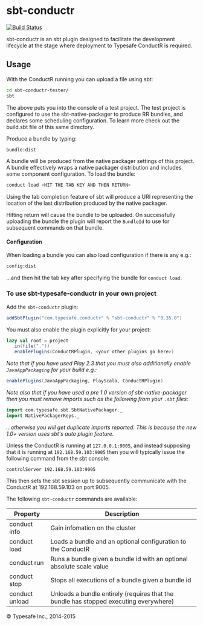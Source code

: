 # sbt-conductr #

[![Build Status](https://api.travis-ci.org/sbt/sbt-conductr.png?branch=master)](https://travis-ci.org/sbt/sbt-conductr)

sbt-conductr is an sbt plugin designed to facilitate the development lifecycle at the stage where deployment
to Typesafe ConductR is required.

## Usage

With the ConductR running you can upload a file using sbt:

```bash
cd sbt-conductr-tester/
sbt
```

The above puts you into the console of a test project. The test project is configured to use the sbt-native-packager
to produce RR bundles, and declares some scheduling configuration. To learn more check out the build.sbt file of this
same directory.

Produce a bundle by typing:

```bash
bundle:dist
```

A bundle will be produced from the native packager settings of this project. A bundle effectively wraps a native
packager distribution and includes some component configuration. To load the bundle:

```bash
conduct load <HIT THE TAB KEY AND THEN RETURN>
```

Using the tab completion feature of sbt will produce a URI representing the location of the last distribution
produced by the native packager.

Hitting return will cause the bundle to be uploaded. On successfully uploading the bundle the plugin will report
the `BundleId` to use for subsequent commands on that bundle.

#### Configuration

When loading a bundle you can also load configuration if there is any e.g.:

```bash
config:dist
```

...and then hit the tab key after specifying the bundle for `conduct load`.

### To use sbt-typesafe-conductr in your own project

Add the `sbt-conductr` plugin:

```scala
addSbtPlugin("com.typesafe.conductr" % "sbt-conductr" % "0.35.0")
```

You must also enable the plugin explicitly for your project:

```scala
lazy val root = project
  .in(file("."))
  .enablePlugins(ConductRPlugin, <your other plugins go here>)
```

_Note that if you have used Play 2.3 that you must also additionally enable `JavaAppPackaging` for your build e.g.:_

```scala
enablePlugins(JavaAppPackaging, PlayScala, ConductRPlugin)
```

_Note also that if you have used a pre 1.0 version of sbt-native-packager then you must remove imports such as the following from your `.sbt` files:_


```scala
import com.typesafe.sbt.SbtNativePackager._
import NativePackagerKeys._
```

_...otherwise you will get duplicate imports reported. This is because the new 1.0+ version uses sbt's auto plugin feature._

Unless the ConductR is running at `127.0.0.1:9005`, and instead supposing that it is running at
`192.168.59.103:9005` then you will typically issue the following command from the sbt console:

```
controlServer 192.168.59.103:9005
```

This then sets the sbt session up to subsequently communicate with the ConductR at 192.168.59.103 on port 9005.

The following `sbt-conductr` commands are available:

Property               | Description
-----------------------|------------
conduct info           | Gain infomation on the cluster
conduct load           | Loads a bundle and an optional configuration to the ConductR
conduct run            | Runs a bundle given a bundle id with an optional absolute scale value
conduct stop           | Stops all executions of a bundle given a bundle id
conduct unload         | Unloads a bundle entirely (requires that the bundle has stopped executing everywhere)

&copy; Typesafe Inc., 2014-2015

